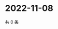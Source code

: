 # 2022-11-08

共 0 条

<!-- BEGIN WEIBO -->
<!-- 最后更新时间 Tue Nov 08 2022 18:19:35 GMT+0800 (China Standard Time) -->

<!-- END WEIBO -->
